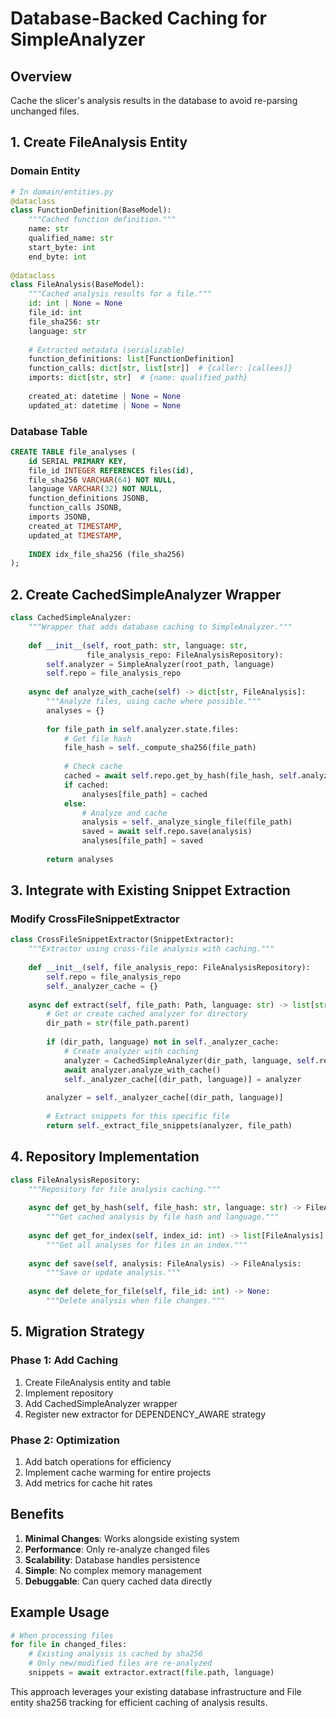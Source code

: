 # Database-Backed Caching for SimpleAnalyzer

## Overview
Cache the slicer's analysis results in the database to avoid re-parsing unchanged files.

## 1. Create FileAnalysis Entity

### Domain Entity
```python
# In domain/entities.py
@dataclass
class FunctionDefinition(BaseModel):
    """Cached function definition."""
    name: str
    qualified_name: str  
    start_byte: int
    end_byte: int
    
@dataclass  
class FileAnalysis(BaseModel):
    """Cached analysis results for a file."""
    id: int | None = None
    file_id: int
    file_sha256: str
    language: str
    
    # Extracted metadata (serializable)
    function_definitions: list[FunctionDefinition]
    function_calls: dict[str, list[str]]  # {caller: [callees]}
    imports: dict[str, str]  # {name: qualified_path}
    
    created_at: datetime | None = None
    updated_at: datetime | None = None
```

### Database Table
```sql
CREATE TABLE file_analyses (
    id SERIAL PRIMARY KEY,
    file_id INTEGER REFERENCES files(id),
    file_sha256 VARCHAR(64) NOT NULL,
    language VARCHAR(32) NOT NULL,
    function_definitions JSONB,
    function_calls JSONB,
    imports JSONB,
    created_at TIMESTAMP,
    updated_at TIMESTAMP,
    
    INDEX idx_file_sha256 (file_sha256)
);
```

## 2. Create CachedSimpleAnalyzer Wrapper

```python
class CachedSimpleAnalyzer:
    """Wrapper that adds database caching to SimpleAnalyzer."""
    
    def __init__(self, root_path: str, language: str, 
                 file_analysis_repo: FileAnalysisRepository):
        self.analyzer = SimpleAnalyzer(root_path, language)
        self.repo = file_analysis_repo
        
    async def analyze_with_cache(self) -> dict[str, FileAnalysis]:
        """Analyze files, using cache where possible."""
        analyses = {}
        
        for file_path in self.analyzer.state.files:
            # Get file hash
            file_hash = self._compute_sha256(file_path)
            
            # Check cache
            cached = await self.repo.get_by_hash(file_hash, self.analyzer.language)
            if cached:
                analyses[file_path] = cached
            else:
                # Analyze and cache
                analysis = self._analyze_single_file(file_path)
                saved = await self.repo.save(analysis)
                analyses[file_path] = saved
                
        return analyses
```

## 3. Integrate with Existing Snippet Extraction

### Modify CrossFileSnippetExtractor
```python
class CrossFileSnippetExtractor(SnippetExtractor):
    """Extractor using cross-file analysis with caching."""
    
    def __init__(self, file_analysis_repo: FileAnalysisRepository):
        self.repo = file_analysis_repo
        self._analyzer_cache = {}
        
    async def extract(self, file_path: Path, language: str) -> list[str]:
        # Get or create cached analyzer for directory
        dir_path = str(file_path.parent)
        
        if (dir_path, language) not in self._analyzer_cache:
            # Create analyzer with caching
            analyzer = CachedSimpleAnalyzer(dir_path, language, self.repo)
            await analyzer.analyze_with_cache()
            self._analyzer_cache[(dir_path, language)] = analyzer
            
        analyzer = self._analyzer_cache[(dir_path, language)]
        
        # Extract snippets for this specific file
        return self._extract_file_snippets(analyzer, file_path)
```

## 4. Repository Implementation

```python
class FileAnalysisRepository:
    """Repository for file analysis caching."""
    
    async def get_by_hash(self, file_hash: str, language: str) -> FileAnalysis | None:
        """Get cached analysis by file hash and language."""
        
    async def get_for_index(self, index_id: int) -> list[FileAnalysis]:
        """Get all analyses for files in an index."""
        
    async def save(self, analysis: FileAnalysis) -> FileAnalysis:
        """Save or update analysis."""
        
    async def delete_for_file(self, file_id: int) -> None:
        """Delete analysis when file changes."""
```

## 5. Migration Strategy

### Phase 1: Add Caching
1. Create FileAnalysis entity and table
2. Implement repository
3. Add CachedSimpleAnalyzer wrapper
4. Register new extractor for DEPENDENCY_AWARE strategy

### Phase 2: Optimization
1. Add batch operations for efficiency
2. Implement cache warming for entire projects
3. Add metrics for cache hit rates

## Benefits

1. **Minimal Changes**: Works alongside existing system
2. **Performance**: Only re-analyze changed files
3. **Scalability**: Database handles persistence
4. **Simple**: No complex memory management
5. **Debuggable**: Can query cached data directly

## Example Usage

```python
# When processing files
for file in changed_files:
    # Existing analysis is cached by sha256
    # Only new/modified files are re-analyzed
    snippets = await extractor.extract(file.path, language)
```

This approach leverages your existing database infrastructure and File entity sha256 tracking for efficient caching of analysis results.